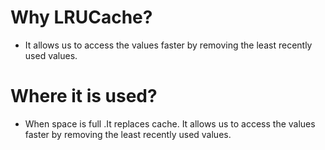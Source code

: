 # Why LRUCache?
* It allows us to access the values faster by removing the least recently used values.
# Where it is used?
* When space is full .It replaces cache. It allows us to access the values faster by removing the least recently used values.
